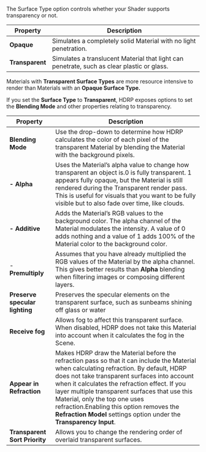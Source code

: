 The Surface Type option controls whether your Shader supports transparency or not. 

| **Property**    | **Description**                                              |
| --------------- | ------------------------------------------------------------ |
| **Opaque**      | Simulates a completely solid Material with no light penetration. |
| **Transparent** | Simulates a translucent Material that light can penetrate, such as clear plastic or glass. |

Materials with **Transparent Surface Types** are more resource intensive to render than Materials with an **Opaque Surface Type.**

If you set the **Surface Type** to **Transparent**, HDRP exposes options to set the **Blending Mode** and other properties relating to transparency. 

| Property                       | Description                                                  |
| ------------------------------ | ------------------------------------------------------------ |
| **Blending Mode**              | Use the drop-down to determine how HDRP calculates the color of each pixel of the transparent Material by blending the Material with the background pixels. |
| **- Alpha**                    | Uses the Material’s alpha value to change how transparent an object is.0 is fully transparent. 1 appears fully opaque, but the Material is still rendered during the Transparent render pass. This is useful for visuals that you want to be fully visible but to also fade over time, like clouds. |
| **- Additive**                 | Adds the Material’s RGB values to the background color. The alpha channel of the Material modulates the intensity. A value of 0 adds nothing and a value of 1 adds 100% of the Material color to the background color. |
| - **Premultiply**              | Assumes that you have already multiplied the RGB values of the Material by the alpha channel. This gives better results than **Alpha** blending when filtering images or composing different layers. |
| **Preserve specular lighting** | Preserves the specular elements on the transparent surface, such as sunbeams shining off glass or water |
| **Receive fog**                | Allows fog to affect this transparent surface. When disabled, HDRP does not take this Material into account when it calculates the fog in the Scene. |
| **Appear in Refraction**       | Makes HDRP draw the Material before the refraction pass so that it can include the Material  when calculating refraction. By default, HDRP does not take transparent surfaces into account when it calculates the refraction effect. If you layer multiple transparent surfaces that use this Material, only the top one uses refraction.Enabling this option removes the **Refraction Model** settings option under the **Transparency Input**. |
| **Transparent Sort Priority**  | Allows you to change the rendering order of overlaid transparent surfaces. |